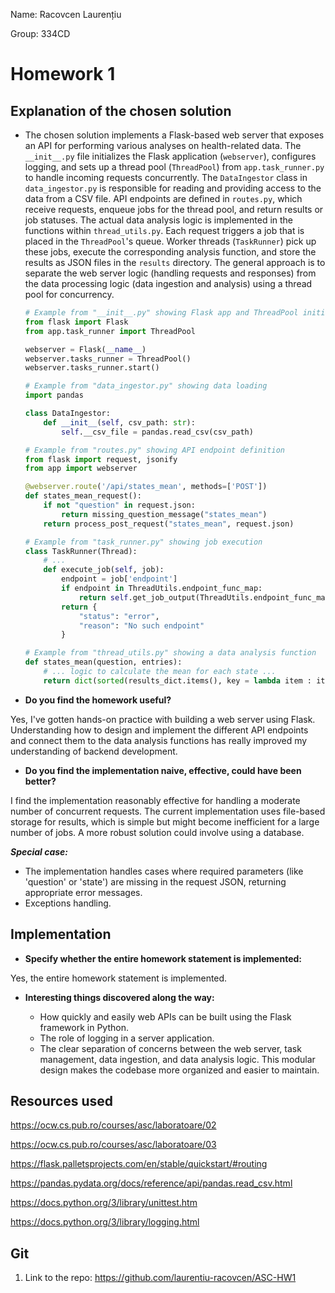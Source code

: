 Name: Racovcen Laurențiu

Group: 334CD

# Homework 1

## Explanation of the chosen solution

* The chosen solution implements a Flask-based web server that exposes an API for performing various analyses on health-related data. The `__init__.py` file initializes the Flask application (`webserver`), configures logging, and sets up a thread pool (`ThreadPool`) from `app.task_runner.py` to handle incoming requests concurrently. The `DataIngestor` class in `data_ingestor.py` is responsible for reading and providing access to the data from a CSV file. API endpoints are defined in `routes.py`, which receive requests, enqueue jobs for the thread pool, and return results or job statuses. The actual data analysis logic is implemented in the functions within `thread_utils.py`. Each request triggers a job that is placed in the `ThreadPool`'s queue. Worker threads (`TaskRunner`) pick up these jobs, execute the corresponding analysis function, and store the results as JSON files in the `results` directory. The general approach is to separate the web server logic (handling requests and responses) from the data processing logic (data ingestion and analysis) using a thread pool for concurrency.

    ```python
    # Example from "__init__.py" showing Flask app and ThreadPool initialization
    from flask import Flask
    from app.task_runner import ThreadPool

    webserver = Flask(__name__)
    webserver.tasks_runner = ThreadPool()
    webserver.tasks_runner.start()
    ```

    ```python
    # Example from "data_ingestor.py" showing data loading
    import pandas

    class DataIngestor:
        def __init__(self, csv_path: str):
            self.__csv_file = pandas.read_csv(csv_path)
    ```

    ```python
    # Example from "routes.py" showing API endpoint definition
    from flask import request, jsonify
    from app import webserver

    @webserver.route('/api/states_mean', methods=['POST'])
    def states_mean_request():
        if not "question" in request.json:
            return missing_question_message("states_mean")
        return process_post_request("states_mean", request.json)
    ```

    ```python
    # Example from "task_runner.py" showing job execution
    class TaskRunner(Thread):
        # ...
        def execute_job(self, job):
            endpoint = job['endpoint']
            if endpoint in ThreadUtils.endpoint_func_map:
                return self.get_job_output(ThreadUtils.endpoint_func_map[endpoint], job)
            return {
                "status": "error",
                "reason": "No such endpoint"
            }
    ```

    ```python
    # Example from "thread_utils.py" showing a data analysis function
    def states_mean(question, entries):
        # ... logic to calculate the mean for each state ...
        return dict(sorted(results_dict.items(), key = lambda item : item[1]))
    ```

* **Do you find the homework useful?**

Yes, I've gotten hands-on practice with building a web server using Flask. Understanding how to design and implement the different API endpoints and connect them to the data analysis functions has really improved my understanding of backend development.

* **Do you find the implementation naive, effective, could have been better?**

I find the implementation reasonably effective for handling a moderate number of concurrent requests. The current implementation uses file-based storage for results, which is simple but might become inefficient for a large number of jobs. A more robust solution could involve using a database.

***Special case:***

* The implementation handles cases where required parameters (like 'question' or 'state') are missing in the request JSON, returning appropriate error messages.
* Exceptions handling.

Implementation
-

* **Specify whether the entire homework statement is implemented:**

Yes, the entire homework statement is implemented.

* **Interesting things discovered along the way:**

    - How quickly and easily web APIs can be built using the Flask framework in Python.
    - The role of logging in a server application.
    - The clear separation of concerns between the web server, task management, data ingestion, and data analysis logic. This modular design makes the codebase more organized and easier to maintain.

Resources used
-

https://ocw.cs.pub.ro/courses/asc/laboratoare/02

https://ocw.cs.pub.ro/courses/asc/laboratoare/03

https://flask.palletsprojects.com/en/stable/quickstart/#routing

https://pandas.pydata.org/docs/reference/api/pandas.read_csv.html

https://docs.python.org/3/library/unittest.htm

https://docs.python.org/3/library/logging.html

Git
-
1. Link to the repo: https://github.com/laurentiu-racovcen/ASC-HW1
